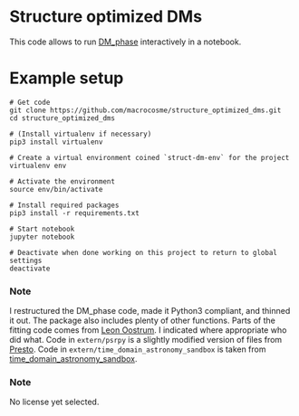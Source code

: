 # Structure optimized DMs

This code allows to run [DM_phase](https://github.com/danielemichilli/DM_phase) interactively in a notebook. 

# Example setup

```shell
# Get code
git clone https://github.com/macrocosme/structure_optimized_dms.git
cd structure_optimized_dms

# (Install virtualenv if necessary)
pip3 install virtualenv

# Create a virtual environment coined `struct-dm-env` for the project
virtualenv env

# Activate the environment
source env/bin/activate

# Install required packages
pip3 install -r requirements.txt

# Start notebook
jupyter notebook

# Deactivate when done working on this project to return to global settings
deactivate
```

### Note

I restructured the DM_phase code, made it Python3 compliant, and thinned it out. The package also includes plenty of other functions. Parts of the fitting code comes from [Leon Oostrum](https://github.com/loostrum). I indicated where appropriate who did what. Code in `extern/psrpy` is a slightly modified version of files from [Presto](https://github.com/scottransom/presto). Code in `extern/time_domain_astronomy_sandbox` is taken from [time_domain_astronomy_sandbox](https://github.com/macrocosme/time_domain_astronomy_sandbox). 

### Note

No license yet selected.

